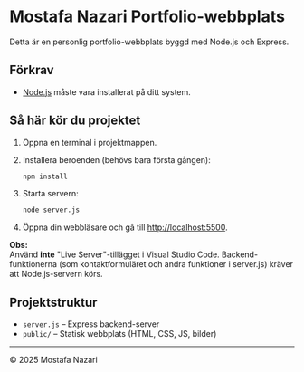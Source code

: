 # Mostafa Nazari Portfolio-webbplats

Detta är en personlig portfolio-webbplats byggd med Node.js och Express.

## Förkrav

- [Node.js](https://nodejs.org/) måste vara installerat på ditt system.

## Så här kör du projektet

1. Öppna en terminal i projektmappen.
2. Installera beroenden (behövs bara första gången):

   ```sh
   npm install
   ```

3. Starta servern:

   ```sh
   node server.js
   ```

4. Öppna din webbläsare och gå till [http://localhost:5500](http://localhost:5500).

**Obs:**  
Använd **inte** "Live Server"-tillägget i Visual Studio Code. Backend-funktionerna (som kontaktformuläret och andra funktioner i server.js) kräver att Node.js-servern körs.

## Projektstruktur

- `server.js` – Express backend-server
- `public/` – Statisk webbplats (HTML, CSS, JS, bilder)

---
© 2025 Mostafa Nazari